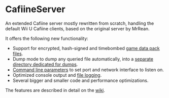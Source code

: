 # CafiineServer
An extended Cafiine server mostly rewritten from scratch, handling the default Wii U Cafiine clients, based on the original server by MrRean.

It offers the following new functionality:
- Support for encrypted, hash-signed and timebombed [game data pack files](https://github.com/Syroot/CafiineServer/wiki/Game-Packs).
- Dump mode to dump any queried file automatically, into a [separate directory dedicated for dumps](https://github.com/Syroot/CafiineServer/wiki/Dump-Folder).
- [Command line parameters](https://github.com/Syroot/CafiineServer/wiki/Starting-The-Server) to set port and network interface to listen on.
- Optimized console output and [file logging](https://github.com/Syroot/CafiineServer/wiki/Logs-Folder).
- Several bigger and smaller code and performance optimizations.

The features are described in detail on the [wiki](https://github.com/Syroot/CafiineServer/wiki).
